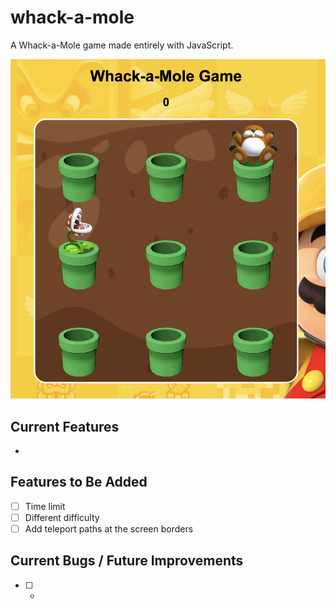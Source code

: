 # whack-a-mole
A Whack-a-Mole game made entirely with JavaScript.

![whack-a-mole game screenshot](assets/screenshot.png)

## Current Features

* 

## Features to Be Added

* [ ] Time limit
* [ ] Different difficulty
* [ ] Add teleport paths at the screen borders

## Current Bugs / Future Improvements

* [ ] -